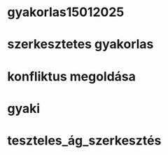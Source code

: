 # gyakorlas15012025
# szerkesztetes gyakorlas
# konfliktus megoldása
# gyaki
# teszteles_ág_szerkesztés

